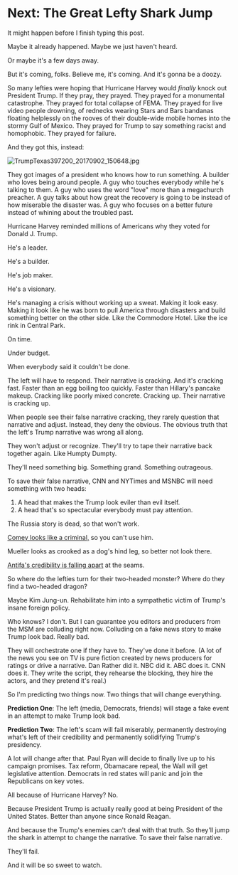 # Next: The Great Lefty Shark Jump

It might happen before I finish typing this post.

Maybe it already happened. Maybe we just haven't heard.

Or maybe it's a few days away.

But it's coming, folks. Believe me, it's coming. And it's gonna be a doozy.

So many lefties were hoping that Hurricane Harvey would _finally_ knock out President Trump. If they pray, they prayed. They prayed for a monumental catastrophe. They prayed for total collapse of FEMA. They prayed for live video people drowning, of rednecks wearing Stars and Bars bandanas floating helplessly on the rooves of their double-wide mobile homes into the stormy Gulf of Mexico. They prayed for Trump to say something racist and homophobic. They prayed for failure.

And they got this, instead:

![TrumpTexas397200_20170902_150648.jpg](https://hennessysview.com/wp-content/uploads/2017/09/TrumpTexas397200_20170902_150648-1.jpg)

They got images of a president who knows how to run something. A builder who loves being around people. A guy who touches everybody while he's talking to them. A guy who uses the word "love" more than a megachurch preacher. A guy talks about how great the recovery is going to be instead of how miserable the disaster was. A guy who focuses on a better future instead of whining about the troubled past.

Hurricane Harvey reminded millions of Americans why they voted for Donald J. Trump.

He's a leader.

He's a builder.

He's job maker.

He's a visionary.

He's managing a crisis without working up a sweat. Making it look easy. Making it look like he was born to pull America through disasters and build something better on the other side. Like the Commodore Hotel. Like the ice rink in Central Park.

On time.

Under budget.

When everybody said it couldn't be done.

The left will have to respond. Their narrative is cracking. And it's cracking fast. Faster than an egg boiling too quickly. Faster than Hillary's pancake makeup. Cracking like poorly mixed concrete. Cracking up. Their narrative is cracking up.

When people see their false narrative cracking, they rarely question that narrative and adjust. Instead, they deny the obvious. The obvious truth that the left's Trump narrative was wrong all along.

They won't adjust or recognize. They'll try to tape their narrative back together again. Like Humpty Dumpty.

They'll need something big. Something grand. Something outrageous.

To save their false narrative, CNN and NYTimes and MSNBC will need something with two heads:

1. A head that makes the Trump look eviler than evil itself.
2. A head that's so spectacular everybody must pay attention.

The Russia story is dead, so that won't work.

[Comey looks like a criminal,](https://hennessysview.com/2017/09/01/i-still-think-james-comey-is-a-felon-and-the-fbi-is-corrupt/) so you can't use him.

Mueller looks as crooked as a dog's hind leg, so better not look there.

[Antifa's credibility is falling apart](https://hennessysview.com/2017/08/31/paul-ryans-spokesperson-renounces-support-for-antifa/) at the seams.

So where do the lefties turn for their two-headed monster? Where do they find a two-headed dragon?

Maybe Kim Jung-un. Rehabilitate him into a sympathetic victim of Trump's insane foreign policy.

Who knows? I don't. But I can guarantee you editors and producers from the MSM are colluding right now. Colluding on a fake news story to make Trump look bad. Really bad.

They will orchestrate one if they have to. They've done it before. (A lot of the news you see on TV is pure fiction created by news producers for ratings or drive a narrative. Dan Rather did it. NBC did it. ABC does it. CNN does it. They write the script, they rehearse the blocking, they hire the actors, and they pretend it's real.)

So I'm predicting two things now. Two things that will change everything.

**Prediction One**: The left (media, Democrats, friends) will stage a fake event in an attempt to make Trump look bad.

**Prediction Two**: The left's scam will fail miserably, permanently destroying what's left of their credibility and permanently solidifying Trump's presidency.

A lot will change after that. Paul Ryan will decide to finally live up to his campaign promises. Tax reform, Obamacare repeal, the Wall will get legislative attention. Democrats in red states will panic and join the Republicans on key votes.

All because of Hurricane Harvey? No.

Because President Trump is actually really good at being President of the United States. Better than anyone since Ronald Reagan.

And because the Trump's enemies can't deal with that truth. So they'll jump the shark in attempt to change the narrative. To save their false narrative.

They'll fail.

And it will be so sweet to watch.